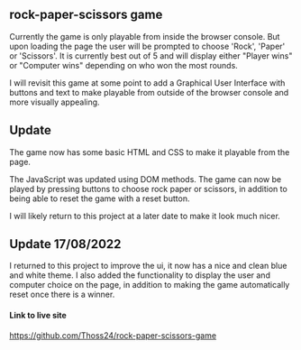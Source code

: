 ## rock-paper-scissors game

Currently the game is only playable from inside the browser console. But upon loading the page the user will be prompted to choose 'Rock', 'Paper' or 'Scissors'. It is currently best out of 5 and will display either "Player wins" or "Computer wins" depending on who won the most rounds.

I will revisit this game at some point to add a Graphical User Interface with buttons and text to make playable from outside of the browser console and more visually appealing.

## Update

The game now has some basic HTML and CSS to make it playable from the page.

The JavaScript was updated using DOM methods.
The game can now be played by pressing buttons to choose rock paper or scissors, in addition to being able to reset the game with a reset button.

I will likely return to this project at a later date to make it look much nicer.

## Update 17/08/2022

I returned to this project to improve the ui, it now has a nice and clean blue and white theme.
I also added the functionality to display the user and computer choice on the page, in addition to making the game automatically reset once there is a winner.

#### Link to live site
https://github.com/Thoss24/rock-paper-scissors-game